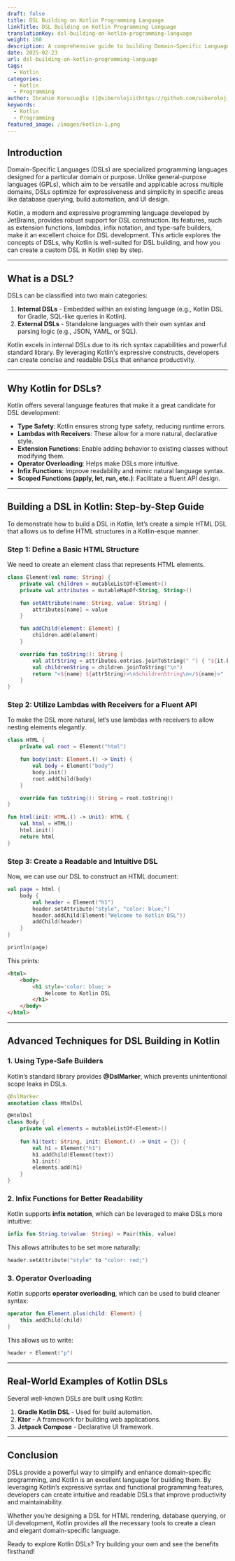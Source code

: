 ```yaml
---
draft: false
title: DSL Building on Kotlin Programming Language
linkTitle: DSL Building on Kotlin Programming Language
translationKey: dsl-building-on-kotlin-programming-language
weight: 160
description: A comprehensive guide to building Domain-Specific Languages (DSLs) in Kotlin, leveraging its powerful features for DSL development.
date: 2025-02-23
url: dsl-building-on-kotlin-programming-language
tags:
  - Kotlin
categories:
  - Kotlin
  - Programming
author: İbrahim Korucuoğlu ([@siberoloji](https://github.com/siberoloji))
keywords:
  - Kotlin
  - Programming
featured_image: /images/kotlin-1.png
---
```

## Introduction

Domain-Specific Languages (DSLs) are specialized programming languages designed for a particular domain or purpose. Unlike general-purpose languages (GPLs), which aim to be versatile and applicable across multiple domains, DSLs optimize for expressiveness and simplicity in specific areas like database querying, build automation, and UI design.

Kotlin, a modern and expressive programming language developed by JetBrains, provides robust support for DSL construction. Its features, such as extension functions, lambdas, infix notation, and type-safe builders, make it an excellent choice for DSL development. This article explores the concepts of DSLs, why Kotlin is well-suited for DSL building, and how you can create a custom DSL in Kotlin step by step.

---

## What is a DSL?

DSLs can be classified into two main categories:

1. **Internal DSLs** - Embedded within an existing language (e.g., Kotlin DSL for Gradle, SQL-like queries in Kotlin).
2. **External DSLs** - Standalone languages with their own syntax and parsing logic (e.g., JSON, YAML, or SQL).

Kotlin excels in internal DSLs due to its rich syntax capabilities and powerful standard library. By leveraging Kotlin's expressive constructs, developers can create concise and readable DSLs that enhance productivity.

---

## Why Kotlin for DSLs?

Kotlin offers several language features that make it a great candidate for DSL development:

- **Type Safety**: Kotlin ensures strong type safety, reducing runtime errors.
- **Lambdas with Receivers**: These allow for a more natural, declarative style.
- **Extension Functions**: Enable adding behavior to existing classes without modifying them.
- **Operator Overloading**: Helps make DSLs more intuitive.
- **Infix Functions**: Improve readability and mimic natural language syntax.
- **Scoped Functions (apply, let, run, etc.)**: Facilitate a fluent API design.

---

## Building a DSL in Kotlin: Step-by-Step Guide

To demonstrate how to build a DSL in Kotlin, let’s create a simple HTML DSL that allows us to define HTML structures in a Kotlin-esque manner.

### Step 1: Define a Basic HTML Structure

We need to create an element class that represents HTML elements.

```kotlin
class Element(val name: String) {
    private val children = mutableListOf<Element>()
    private val attributes = mutableMapOf<String, String>()

    fun setAttribute(name: String, value: String) {
        attributes[name] = value
    }

    fun addChild(element: Element) {
        children.add(element)
    }

    override fun toString(): String {
        val attrString = attributes.entries.joinToString(" ") { "${it.key}='${it.value}'" }
        val childrenString = children.joinToString("\n")
        return "<${name} ${attrString}>\n$childrenString\n</${name}>"
    }
}
```

### Step 2: Utilize Lambdas with Receivers for a Fluent API

To make the DSL more natural, let’s use lambdas with receivers to allow nesting elements elegantly.

```kotlin
class HTML {
    private val root = Element("html")

    fun body(init: Element.() -> Unit) {
        val body = Element("body")
        body.init()
        root.addChild(body)
    }

    override fun toString(): String = root.toString()
}

fun html(init: HTML.() -> Unit): HTML {
    val html = HTML()
    html.init()
    return html
}
```

### Step 3: Create a Readable and Intuitive DSL

Now, we can use our DSL to construct an HTML document:

```kotlin
val page = html {
    body {
        val header = Element("h1")
        header.setAttribute("style", "color: blue;")
        header.addChild(Element("Welcome to Kotlin DSL"))
        addChild(header)
    }
}

println(page)
```

This prints:

```html
<html>
    <body>
        <h1 style='color: blue;'>
            Welcome to Kotlin DSL
        </h1>
    </body>
</html>
```

---

## Advanced Techniques for DSL Building in Kotlin

### 1. **Using Type-Safe Builders**

Kotlin’s standard library provides **@DslMarker**, which prevents unintentional scope leaks in DSLs.

```kotlin
@DslMarker
annotation class HtmlDsl

@HtmlDsl
class Body {
    private val elements = mutableListOf<Element>()
    
    fun h1(text: String, init: Element.() -> Unit = {}) {
        val h1 = Element("h1")
        h1.addChild(Element(text))
        h1.init()
        elements.add(h1)
    }
}
```

### 2. **Infix Functions for Better Readability**

Kotlin supports **infix notation**, which can be leveraged to make DSLs more intuitive:

```kotlin
infix fun String.to(value: String) = Pair(this, value)
```

This allows attributes to be set more naturally:

```kotlin
header.setAttribute("style" to "color: red;")
```

### 3. **Operator Overloading**

Kotlin supports **operator overloading**, which can be used to build cleaner syntax:

```kotlin
operator fun Element.plus(child: Element) {
    this.addChild(child)
}
```

This allows us to write:

```kotlin
header + Element("p")
```

---

## Real-World Examples of Kotlin DSLs

Several well-known DSLs are built using Kotlin:

1. **Gradle Kotlin DSL** - Used for build automation.
2. **Ktor** - A framework for building web applications.
3. **Jetpack Compose** - Declarative UI framework.

---

## Conclusion

DSLs provide a powerful way to simplify and enhance domain-specific programming, and Kotlin is an excellent language for building them. By leveraging Kotlin’s expressive syntax and functional programming features, developers can create intuitive and readable DSLs that improve productivity and maintainability.

Whether you’re designing a DSL for HTML rendering, database querying, or UI development, Kotlin provides all the necessary tools to create a clean and elegant domain-specific language.

Ready to explore Kotlin DSLs? Try building your own and see the benefits firsthand!
